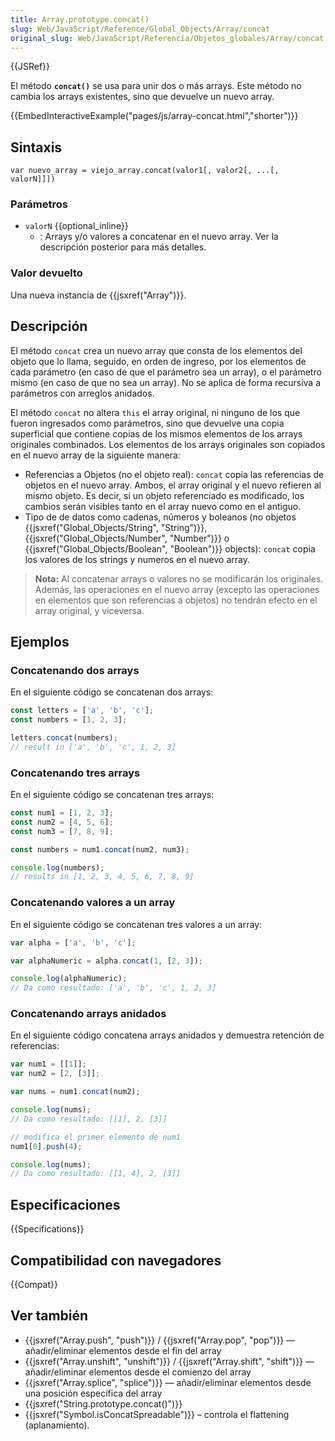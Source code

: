 ```yaml
---
title: Array.prototype.concat()
slug: Web/JavaScript/Reference/Global_Objects/Array/concat
original_slug: Web/JavaScript/Referencia/Objetos_globales/Array/concat
---
```


{{JSRef}}

El método **`concat()`** se usa para unir dos o más arrays. Este método no cambia los arrays existentes, sino que devuelve un nuevo array.

{{EmbedInteractiveExample("pages/js/array-concat.html","shorter")}}

## Sintaxis

```
var nuevo_array = viejo_array.concat(valor1[, valor2[, ...[, valorN]]])
```

### Parámetros

- `valorN` {{optional_inline}}
  - : Arrays y/o valores a concatenar en el nuevo array. Ver la descripción posterior para más detalles.

### Valor devuelto

Una nueva instancia de {{jsxref("Array")}}.

## Descripción

El método `concat` crea un nuevo array que consta de los elementos del objeto que lo llama, seguido, en orden de ingreso, por los elementos de cada parámetro (en caso de que el parámetro sea un array), o el parámetro mismo (en caso de que no sea un array). No se aplica de forma recursiva a parámetros con arreglos anidados.

El método `concat` no altera `this` el array original, ni ninguno de los que fueron ingresados como parámetros, sino que devuelve una copia superficial que contiene copias de los mismos elementos de los arrays originales combinados. Los elementos de los arrays originales son copiados en el nuevo array de la siguiente manera:

- Referencias a Objetos (no el objeto real): `concat` copia las referencias de objetos en el nuevo array. Ambos, el array original y el nuevo refieren al mismo objeto. Es decir, si un objeto referenciado es modificado, los cambios serán visibles tanto en el array nuevo como en el antiguo.
- Tipo de de datos como cadenas, números y boleanos (no objetos {{jsxref("Global_Objects/String", "String")}}, {{jsxref("Global_Objects/Number", "Number")}} o {{jsxref("Global_Objects/Boolean", "Boolean")}} objects): `concat` copia los valores de los strings y numeros en el nuevo array.

> **Nota:** Al concatenar arrays o valores no se modificarán los originales. Además, las operaciones en el nuevo array (excepto las operaciones en elementos que son referencias a objetos) no tendrán efecto en el array original, y viceversa.

## Ejemplos

### Concatenando dos arrays

En el siguiente código se concatenan dos arrays:

```js
const letters = ['a', 'b', 'c'];
const numbers = [1, 2, 3];

letters.concat(numbers);
// result in ['a', 'b', 'c', 1, 2, 3]
```

### Concatenando tres arrays

En el siguiente código se concatenan tres arrays:

```js
const num1 = [1, 2, 3];
const num2 = [4, 5, 6];
const num3 = [7, 8, 9];

const numbers = num1.concat(num2, num3);

console.log(numbers);
// results in [1, 2, 3, 4, 5, 6, 7, 8, 9]
```

### Concatenando valores a un array

En el siguiente código se concatenan tres valores a un array:

```js
var alpha = ['a', 'b', 'c'];

var alphaNumeric = alpha.concat(1, [2, 3]);

console.log(alphaNumeric);
// Da como resultado: ['a', 'b', 'c', 1, 2, 3]
```

### Concatenando arrays anidados

En el siguiente código concatena arrays anidados y demuestra retención de referencias:

```js
var num1 = [[1]];
var num2 = [2, [3]];

var nums = num1.concat(num2);

console.log(nums);
// Da como resultado: [[1], 2, [3]]

// modifica el primer elemento de num1
num1[0].push(4);

console.log(nums);
// Da como resultado: [[1, 4], 2, [3]]
```

## Especificaciones

{{Specifications}}

## Compatibilidad con navegadores

{{Compat}}

## Ver también

- {{jsxref("Array.push", "push")}} / {{jsxref("Array.pop", "pop")}} — añadir/eliminar elementos desde el fin del array
- {{jsxref("Array.unshift", "unshift")}} / {{jsxref("Array.shift", "shift")}} — añadir/eliminar elementos desde el comienzo del array
- {{jsxref("Array.splice", "splice")}} — añadir/eliminar elementos desde una posición específica del array
- {{jsxref("String.prototype.concat()")}}
- {{jsxref("Symbol.isConcatSpreadable")}} – controla el flattening (aplanamiento).
